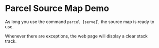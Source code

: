 # Parcel Source Map Demo

As long you use the command `parcel [serve`]`, the source map is ready to use.

Whenever there are exceptions, the web page will display a clear stack track.
